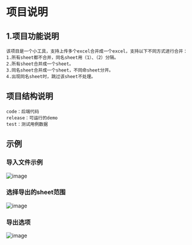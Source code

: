 # 项目说明
## 1.项目功能说明
```
该项目是一个小工具，支持上传多个excel合并成一个excel，支持以下不同方式进行合并：
1.所有sheet都不合并，同名sheet用（1）、（2）分隔。
2.所有sheet合并成一个sheet。
3.同名sheet合并成一个sheet，不同命sheet分开。
4.出现同名sheet时，跳过该sheet不处理。
```

## 项目结构说明
```
code：后端代码
release：可运行的demo
test：测试用例数据
```

## 示例
### 导入文件示例
![image](https://github.com/1601173233/temp/tree/main/doc/a.png)
### 选择导出的sheet范围
![image](https://github.com/1601173233/temp/tree/main/doc/b.png)
### 导出选项
![image](https://github.com/1601173233/temp/tree/main/doc/c.png)

